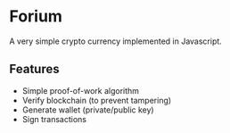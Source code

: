 # Forium

A very simple crypto currency implemented in Javascript.

## Features

* Simple proof-of-work algorithm
* Verify blockchain (to prevent tampering)
* Generate wallet (private/public key)
* Sign transactions